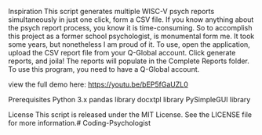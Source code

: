 Inspiration
This script generates multiple WISC-V psych reports simultaneously in just one click, form a CSV file. If you know anything about the psych report process, you know it is time-consuming. So to accomplish this project as a former school psychologist, is monumental form me. It took some years, but nonetheless I am proud of it. To use, open the application, upload the CSV report file from your Q-Global account. 
Click generate reports, and joila! The reports will populate in the Complete Reports folder. To use this program,  you need to have a Q-Global account.

view the full demo here: https://youtu.be/bEP5fGaUZL0 

Prerequisites
Python 3.x
pandas library
docxtpl library
PySimpleGUI library

License
This script is released under the MIT License. See the LICENSE file for more information.# Coding-Psychologist
